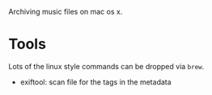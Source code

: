 
Archiving music files on mac os x.

# Tools

Lots of the linux style commands can be dropped via `brew`.

- exiftool: scan file for the tags in the metadata
